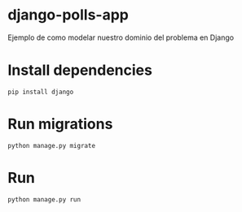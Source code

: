 # django-polls-app
Ejemplo de como modelar nuestro dominio del problema en Django

# Install dependencies
    pip install django

# Run migrations
    python manage.py migrate
    
# Run
    python manage.py run
